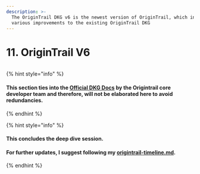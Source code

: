 ```yaml
---
description: >-
  The OriginTrail DKG v6 is the newest version of OriginTrail, which introduces
  various improvements to the existing OriginTrail DKG
---
```


# 11. OriginTrail V6

<figure><img src="https://origintrail.io/images/meta-images/v6-meta.png" alt=""><figcaption></figcaption></figure>

{% hint style="info" %}
#### This section ties into the [**Official DKG Docs**](https://docs.origintrail.io/general/dkgintro) by the Origintrail core developer team and therefore, will not be elaborated here to avoid redundancies.&#x20;
{% endhint %}

{% hint style="info" %}
#### This concludes the deep dive session.&#x20;

#### For further updates, I suggest following my [origintrail-timeline.md](../guides-and-tools/origintrail-timeline.md "mention").&#x20;
{% endhint %}
